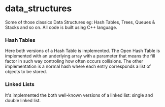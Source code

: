 data_structures
===============

Some of those classics Data Structures eg: Hash Tables, Trees, Queues &amp; Stacks and so on. All code is built using C++ language.

### Hash Tables

Here both versions of a Hash Table is implemented. The Open Hash Table is implemented with an underlying array with a parameter that means the fill factor in such way controling how often occurs collisions. The other implementation is a normal hash where each entry corresponds a list of objects to be stored. 

### Linked Lists

It's implemented the both well-known versions of a linked list: single and double linked list.
